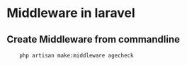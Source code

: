# Middleware in laravel

## Create Middleware from commandline

```
    php artisan make:middleware agecheck
```
